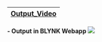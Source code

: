 
|[Output_Video](https://drive.google.com/file/d/1OKgF6gzEeOSh6lUqWjvQHuqeTKzw8Mib/view?usp=share_link)|
|:------|
**- Output in BLYNK Webapp**
![](https://user-images.githubusercontent.com/89591339/202890652-bfe57d92-3001-4882-8122-27b86bcdaebd.png)
